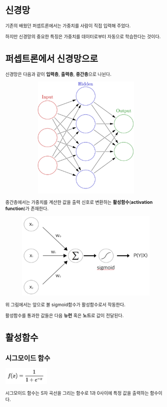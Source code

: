 # 신경망

기존의 배웠던 퍼셉트론에서는 가중치를 사람이 직접 입력해 주었다.

하지만 신경망의 중요한 특징은 가중치를 데이터로부터 자동으로 학습한다는 것이다.

# 퍼셉트론에서 신경망으로

신경망은 다음과 같이 **입력층**, **출력층**, **중간층**으로 나뉜다.

<center><img src="images/1.png" width="300" height="350"></center>

중간층에서는 가중치를 계산한 값을 출력 신호로 변환하는 **활성함수**(**activation function**)가 존재한다.

<center><img src="images/2.png" width="400" height="250"></center>

위 그림에서는 앞으로 볼 sigmoid함수가 활성함수로서 작동한다. 

활성함수를 통과한 값들은 다음 **뉴런** 혹은 **노드**로 값이 전달된다.

# 활성함수

## 시그모이드 함수
<img src="images/3.png" width="130" height="50">

시그모이드 함수는 S자 곡선을 그리는 함수로 1과 0사이에 특정 값을 출력하는 함수이다.

